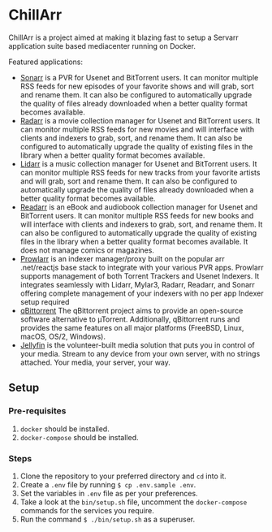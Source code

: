 # ChillArr
ChillArr is a project aimed at making it blazing fast to setup a Servarr application suite based mediacenter running on Docker.

Featured applications:
- [Sonarr](https://sonarr.tv/) is a PVR for Usenet and BitTorrent users. It can monitor multiple RSS feeds for new episodes of your favorite shows and will grab, sort and rename them. It can also be configured to automatically upgrade the quality of files already downloaded when a better quality format becomes available.
- [Radarr](https://radarr.video/) is a movie collection manager for Usenet and BitTorrent users. It can monitor multiple RSS feeds for new movies and will interface with clients and indexers to grab, sort, and rename them. It can also be configured to automatically upgrade the quality of existing files in the library when a better quality format becomes available.
- [Lidarr](https://lidarr.audio/) is a music collection manager for Usenet and BitTorrent users. It can monitor multiple RSS feeds for new tracks from your favorite artists and will grab, sort and rename them. It can also be configured to automatically upgrade the quality of files already downloaded when a better quality format becomes available.
- [Readarr](https://readarr.com/) is an eBook and audiobook collection manager for Usenet and BitTorrent users. It can monitor multiple RSS feeds for new books and will interface with clients and indexers to grab, sort, and rename them. It can also be configured to automatically upgrade the quality of existing files in the library when a better quality format becomes available. It does not manage comics or magazines.
- [Prowlarr](https://wiki.servarr.com/prowlarr) is an indexer manager/proxy built on the popular arr .net/reactjs base stack to integrate with your various PVR apps. Prowlarr supports management of both Torrent Trackers and Usenet Indexers. It integrates seamlessly with Lidarr, Mylar3, Radarr, Readarr, and Sonarr offering complete management of your indexers with no per app Indexer setup required
- [qBittorrent](https://www.qbittorrent.org/) The qBittorrent project aims to provide an open-source software alternative to µTorrent. Additionally, qBittorrent runs and provides the same features on all major platforms (FreeBSD, Linux, macOS, OS/2, Windows).
- [Jellyfin](https://jellyfin.org/) is the volunteer-built media solution that puts you in control of your media. Stream to any device from your own server, with no strings attached. Your media, your server, your way.

## Setup

### Pre-requisites
1. `docker` should be installed.
2. `docker-compose` should be installed.

### Steps
1. Clone the repository to your preferred directory and `cd` into it.
2. Create a `.env` file by running `$ cp .env.sample .env`.
3. Set the variables in `.env` file as per your preferences.
4. Take a look at the `bin/setup.sh` file, uncomment the `docker-compose` commands for the services you require.
5. Run the command `$ ./bin/setup.sh` as a superuser.